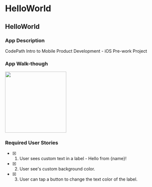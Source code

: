 # HelloWorld

## HelloWorld

### App Description
CodePath Intro to Mobile Product Development - iOS Pre-work Project

### App Walk-though
<img src=http://g.recordit.co/fDGFdJfJmC.gif width=200><br>

### Required User Stories
- [x] 1. User sees custom text in a label - Hello from {name}!
- [x] 2. User see's custom background color.
- [x] 3. User can tap a button to change the text color of the label.
